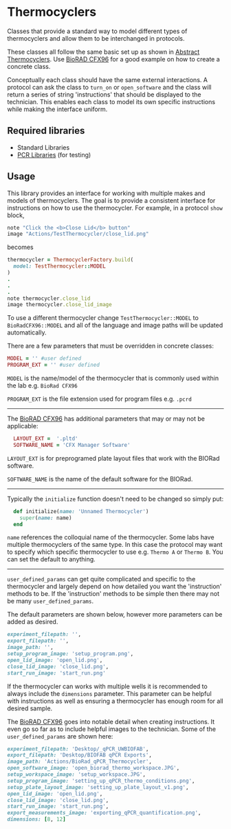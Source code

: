# Thermocyclers
Classes that provide a standard way to model different types of thermocyclers and allow them to be interchanged in protocols.

These classes all follow the same basic set up as shown in [Abstract Thermocyclers](/thermocyclers/libraries/abstractthermocycler/source.rb). Use [BioRAD CFX96](/thermocyclers/libraries/bioradcfx96/source.rb) for a good example on how to create a concrete class.

Conceptually each class should have the same external interactions.  A protocol can ask the class to `turn_on` or `open_software` and the class will return a series of string 'instructions' that should be displayed to the technician.  This enables each class to model its own specific instructions while making the interface uniform.

## Required libraries
* Standard Libraries
* [PCR Libraries](/docs/pcr_models/pcr_models.md) (for testing)

## Usage
This library provides an interface for working with multiple makes and models of thermocyclers. The goal is to provide a consistent interface for instructions on how to use the thermocycler. For example, in a protocol `show` block,

```ruby
note "Click the <b>Close Lid</b> button"
image "Actions/TestThermocycler/close_lid.png"
```
becomes
```ruby
thermocycler = ThermocyclerFactory.build(
  model: TestThermocycler::MODEL
)
.
.
.
note thermocycler.close_lid
image thermocycler.close_lid_image
```

To use a different thermocycler change `TestThermocycler::MODEL` to `BioRadCFX96::MODEL` and all of the language and image paths will be updated automatically.

There are a few parameters that must be overridden in concrete classes:

```Ruby
MODEL = '' #user defined
PROGRAM_EXT = '' #user defined
```
`MODEL` is the name/model of the thermocycler that is commonly used within the lab e.g. `BioRad CFX96`

`PROGRAM_EXT` is the file extension used for program files e.g. `.pcrd`

---

The [BioRAD CFX96](/thermocyclers/libraries/bioradcfx96/source.rb) has additional parameters that may or may not be applicable:
```Ruby
  LAYOUT_EXT =  '.pltd'
  SOFTWARE_NAME = 'CFX Manager Software'
```
`LAYOUT_EXT` is for preprogramed plate layout files that work with the BIORad software.

`SOFTWARE_NAME` is the name of the default software for the BIORad.

---

Typically the `initialize` function doesn't need to be changed so simply put:
```Ruby
  def initialize(name: 'Unnamed Thermocycler')
    super(name: name)
  end
```
`name` references the colloquial name of the thermocycler.  Some labs have multiple thermocyclers of the same type.  In this case the protocol may want to specify which specific thermocycler to use e.g. `Thermo A` or `Thermo B`.   You can set the default to anything.

---

`user_defined_params` can get quite complicated and specific to the thermocycler and largely depend on how detailed you want the 'instruction' methods to be.   If the 'instruction' methods to be simple then there may not be many `user_defined_params`.

The default parameters are shown below, however more parameters can be added as desired.
```Ruby
experiment_filepath: '',
export_filepath: '',
image_path: '',
setup_program_image: 'setup_program.png',
open_lid_image: 'open_lid.png',
close_lid_image: 'close_lid.png',
start_run_image: 'start_run.png'
```
If the thermocycler can works with multiple wells it is recommended to always include the `dimensions` parameter.  This parameter can be helpful with instructions as well as ensuring a thermocycler has enough room for all desired sample.

The [BioRAD CFX96](/thermocyclers/libraries/bioradcfx96/source.rb) goes into notable detail when creating instructions.  It even go so far as to include helpful images to the technician.  Some of the `user_defined_params` are shown here:

```Ruby
experiment_filepath: 'Desktop/_qPCR_UWBIOFAB',
export_filepath: 'Desktop/BIOFAB qPCR Exports',
image_path: 'Actions/BioRad_qPCR_Thermocycler',
open_software_image: 'open_biorad_thermo_workspace.JPG',
setup_workspace_image: 'setup_workspace.JPG',
setup_program_image: 'setting_up_qPCR_thermo_conditions.png',
setup_plate_layout_image: 'setting_up_plate_layout_v1.png',
open_lid_image: 'open_lid.png',
close_lid_image: 'close_lid.png',
start_run_image: 'start_run.png',
export_measurements_image: 'exporting_qPCR_quantification.png',
dimensions: [8, 12]
```
